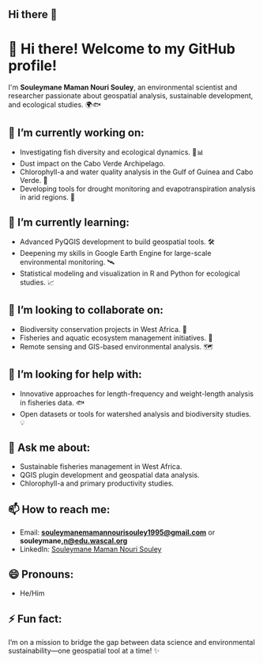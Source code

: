 ## Hi there 👋

# 👋 Hi there! Welcome to my GitHub profile!

I'm **Souleymane Maman Nouri Souley**, an environmental scientist and researcher passionate about geospatial analysis, sustainable development, and ecological studies. 🌍🐟 

## 🔭 I’m currently working on:
- Investigating fish diversity and ecological dynamics. 🐠📊
- Dust impact on the Cabo Verde Archipelago.  
- Chlorophyll-a and water quality analysis in the Gulf of Guinea and Cabo Verde. 🌊  
- Developing tools for drought monitoring and evapotranspiration analysis in arid regions. 🌵  

## 🌱 I’m currently learning:
- Advanced PyQGIS development to build geospatial tools. 🛠️  
- Deepening my skills in Google Earth Engine for large-scale environmental monitoring. 🛰️  
- Statistical modeling and visualization in R and Python for ecological studies. 📈  

## 👯 I’m looking to collaborate on:
- Biodiversity conservation projects in West Africa. 🐾  
- Fisheries and aquatic ecosystem management initiatives. 🌊  
- Remote sensing and GIS-based environmental analysis. 🗺️  

## 🤔 I’m looking for help with:
- Innovative approaches for length-frequency and weight-length analysis in fisheries data. 🐟  
- Open datasets or tools for watershed analysis and biodiversity studies. 💡  

## 💬 Ask me about:
- Sustainable fisheries management in West Africa.  
- QGIS plugin development and geospatial data analysis.  
- Chlorophyll-a and primary productivity studies.  

## 📫 How to reach me:
- Email: **souleymanemamannourisouley1995@gmail.com** or **souleymane,n@edu.wascal.org**  
- LinkedIn: [Souleymane Maman Nouri Souley](www.linkedin.com/in/souleymanemamannourisouley)  

## 😄 Pronouns:
- He/Him  

## ⚡ Fun fact:
I’m on a mission to bridge the gap between data science and environmental sustainability—one geospatial tool at a time! ✨  

